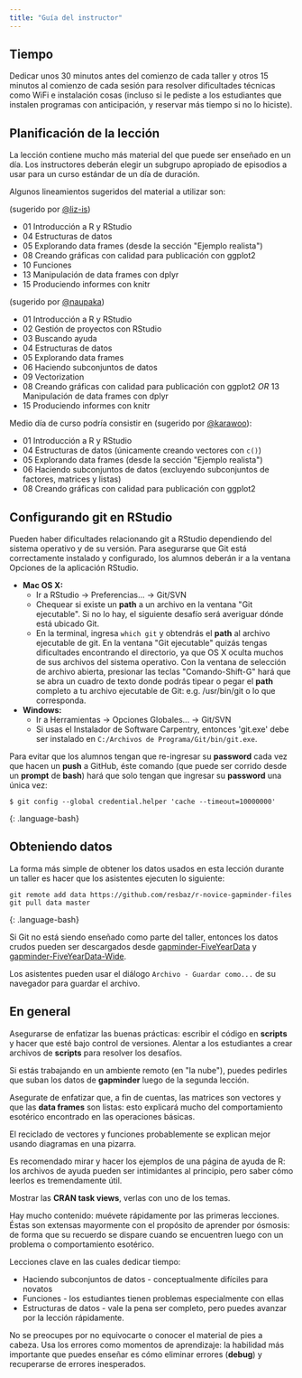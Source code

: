 ```yaml
---
title: "Guía del instructor"
---
```


## Tiempo

Dedicar unos 30 minutos antes del comienzo de cada taller y otros 15 minutos
al comienzo de cada sesión para resolver dificultades técnicas como WiFi e
instalación cosas (incluso si le pediste a los estudiantes que instalen programas con anticipación, y reservar más tiempo
si no lo hiciste).

## Planificación de la lección

La lección contiene mucho más material del que puede ser enseñado en un día.
Los instructores deberán elegir un subgrupo apropiado de episodios a usar
para un curso estándar de un día de duración.

Algunos lineamientos sugeridos del material a utilizar son:

(sugerido por [@liz-is](https://github.com/swcarpentry/r-novice-gapminder/issues/104#issuecomment-276529213))

* 01 Introducción a R y RStudio
* 04 Estructuras de datos
* 05 Explorando data frames (desde la sección "Ejemplo realista")
* 08 Creando gráficas con calidad para publicación con ggplot2
* 10 Funciones
* 13 Manipulación de data frames con dplyr
* 15 Produciendo informes con knitr

(sugerido por [@naupaka](https://github.com/swcarpentry/r-novice-gapminder/issues/104#issuecomment-312547509))
* 01 Introducción a R y RStudio
* 02 Gestión de proyectos con RStudio
* 03 Buscando ayuda
* 04 Estructuras de datos
* 05 Explorando data frames
* 06 Haciendo subconjuntos de datos
* 09 Vectorization
* 08 Creando gráficas con calidad para publicación con ggplot2 *OR*
13 Manipulación de data frames con dplyr
* 15 Produciendo informes con knitr

Medio día de curso podría consistir en (sugerido por [@karawoo](https://github.com/swcarpentry/r-novice-gapminder/issues/104#issuecomment-277599864)):

* 01 Introducción a R y RStudio
* 04 Estructuras de datos (únicamente creando vectores con `c()`)
* 05 Explorando data frames (desde la sección "Ejemplo realista")
* 06 Haciendo subconjuntos de datos (excluyendo subconjuntos de factores, matrices y listas)
* 08 Creando gráficas con calidad para publicación con ggplot2

## Configurando git en RStudio

Pueden haber dificultades relacionando git a RStudio dependiendo del
sistema operativo y de su versión. Para asegurarse que Git está correctamente
instalado y configurado, los alumnos deberán ir a la ventana Opciones de
la aplicación RStudio.

* **Mac OS X:**
  * Ir a RStudio -> Preferencias... -> Git/SVN
  * Chequear si existe un **path** a un archivo en la ventana "Git ejecutable". Si no lo hay, el siguiente desafío será averiguar dónde está ubicado Git.
  * En la terminal, ingresa `which git` y obtendrás el **path** al archivo ejecutable de git. En la ventana "Git ejecutable" quizás tengas dificultades encontrando el directorio, ya que OS X oculta muchos de sus archivos del sistema operativo. Con la ventana de selección de archivo abierta, presionar las teclas "Comando-Shift-G" hará que se abra un cuadro de texto donde podrás tipear o pegar el **path** completo a tu archivo ejecutable de Git: e.g. /usr/bin/git o lo que corresponda.
* **Windows:**
  * Ir a Herramientas -> Opciones Globales... -> Git/SVN
  * Si usas el Instalador de Software Carpentry, entonces 'git.exe' debe ser instalado en `C:/Archivos de Programa/Git/bin/git.exe`.

Para evitar que los alumnos tengan que re-ingresar su **password** cada vez que hacen un **push** a GitHub, éste comando (que puede ser corrido desde un **prompt** de **bash**) hará que solo tengan que ingresar su **password** una única vez:

~~~
$ git config --global credential.helper 'cache --timeout=10000000'
~~~
{: .language-bash}

## Obteniendo datos

La forma más simple de obtener los datos usados en esta lección durante un taller es
hacer que los asistentes ejecuten lo siguiente:

~~~
git remote add data https://github.com/resbaz/r-novice-gapminder-files
git pull data master
~~~
{: .language-bash}

Si Git no está siendo enseñado como parte del taller, entonces los datos crudos pueden ser descargados desde
[gapminder-FiveYearData][gapminder-data] y
[gapminder-FiveYearData-Wide][gapminder-data-wide].

Los asistentes pueden usar el diálogo `Archivo - Guardar como...` de su navegador para guardar el archivo.

## En general

Asegurarse de enfatizar las buenas prácticas: escribir el código en **scripts** y hacer
que esté bajo control de versiones. Alentar a los estudiantes a crear archivos de **scripts**
para resolver los desafíos.

Si estás trabajando en un ambiente remoto (en "la nube"), puedes pedirles que suban los datos de **gapminder**
luego de la segunda lección.

Asegurate de enfatizar que, a fin de cuentas, las matrices son vectores y que las **data frames**
son listas: esto explicará mucho del comportamiento esotérico encontrado
en las operaciones básicas.

El reciclado de vectores y funciones probablemente se explican mejor usando
diagramas en una pizarra.

Es recomendado mirar y hacer los ejemplos de una página de ayuda de R: los
archivos de ayuda pueden ser intimidantes al principio, pero saber cómo leerlos es
tremendamente útil.

Mostrar las **CRAN task views**, verlas con uno de los temas.

Hay mucho contenido: muévete rápidamente por las primeras lecciones. Éstas son extensas
mayormente con el propósito de aprender por ósmosis: de forma que su recuerdo
se dispare cuando se encuentren luego con un problema o comportamiento esotérico.

Lecciones clave en las cuales dedicar tiempo:

* Haciendo subconjuntos de datos - conceptualmente difíciles para novatos
* Funciones - los estudiantes tienen problemas especialmente con ellas
* Estructuras de datos - vale la pena ser completo, pero puedes avanzar por la lección rápidamente.

No se preocupes por no equivocarte o conocer el material de pies a cabeza. Usa
los errores como momentos de aprendizaje: la habilidad más importante que puedes
enseñar es cómo eliminar errores (**debug**) y recuperarse de errores inesperados.

[gapminder-data]: https://raw.githubusercontent.com/swcarpentry/r-novice-gapminder/gh-pages/_episodes_rmd/data/gapminder-FiveYearData.csv
[gapminder-data-wide]: https://raw.githubusercontent.com/swcarpentry/r-novice-gapminder/gh-pages/_episodes_rmd/data/gapminder_wide.csv
